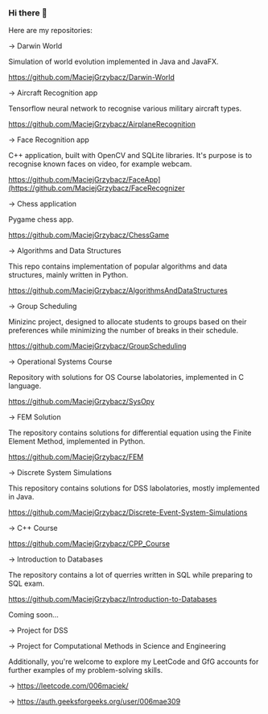 ### Hi there 👋

Here are my repositories:

-> Darwin World 

  Simulation of world evolution implemented in Java and JavaFX.
  
  https://github.com/MaciejGrzybacz/Darwin-World
  

-> Aircraft Recognition app

  Tensorflow neural network to recognise various military aircraft types.
  
  https://github.com/MaciejGrzybacz/AirplaneRecognition
  

  -> Face Recognition app

  C++ application, built with OpenCV and SQLite libraries. It's purpose is to recognise known faces on video, for example webcam.
  
  https://github.com/MaciejGrzybacz/FaceApp](https://github.com/MaciejGrzybacz/FaceRecognizer
  

-> Chess application

  Pygame chess app. 
  
  https://github.com/MaciejGrzybacz/ChessGame

  
-> Algorithms and Data Structures

  This repo contains implementation of popular algorithms and data structures, mainly written in Python.

  https://github.com/MaciejGrzybacz/AlgorithmsAndDataStructures

  
-> Group Scheduling
 
  Minizinc project, designed to allocate students to groups based on their preferences while minimizing the number of breaks in their schedule. 

  https://github.com/MaciejGrzybacz/GroupScheduling
  

-> Operational Systems Course

  Repository with solutions for OS Course labolatories, implemented in C language.
  
  https://github.com/MaciejGrzybacz/SysOpy
  

-> FEM Solution

  The repository contains solutions for differential equation using the Finite Element Method, implemented in Python.
  
  https://github.com/MaciejGrzybacz/FEM
  

-> Discrete System Simulations

  This repository contains solutions for DSS labolatories, mostly implemented in Java.

  https://github.com/MaciejGrzybacz/Discrete-Event-System-Simulations


-> C++ Course

  https://github.com/MaciejGrzybacz/CPP_Course


-> Introduction to Databases

  The repository contains a lot of querries written in SQL while preparing to SQL exam.

  https://github.com/MaciejGrzybacz/Introduction-to-Databases


Coming soon...

-> Project for DSS 

-> Project for Computational Methods in Science and Engineering
  
  
Additionally, you're welcome to explore my LeetCode and GfG accounts for further examples of my problem-solving skills.

-> https://leetcode.com/006maciek/

-> https://auth.geeksforgeeks.org/user/006mae309


<!--
**MaciejGrzybacz/MaciejGrzybacz** is a ✨ _special_ ✨ repository because its `README.md` (this file) appears on your GitHub profile.

Here are some ideas to get you started:

- 🔭 I’m currently working on ...
- 🌱 I’m currently learning ...
- 👯 I’m looking to collaborate on ...
- 🤔 I’m looking for help with ...
- 💬 Ask me about ...
- 📫 How to reach me: ...
- 😄 Pronouns: ...
- ⚡ Fun fact: ...
-->
